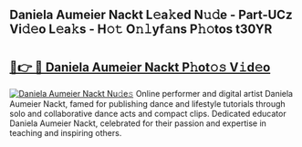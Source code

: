## Daniela Aumeier Nackt L𝚎a𝚔ed N𝚞𝚍e - Part-UCz Vi𝚍𝚎o L𝚎a𝚔s - H𝚘𝚝 O𝚗𝚕yf𝚊ns P𝚑𝚘tos t30YR

# <h2><a href="http://kfciil.oniu.top/?m=Daniela+Aumeier+Nackt">🔗👉 🔴 Daniela Aumeier Nackt P𝚑ot𝚘𝚜 V𝚒d𝚎o</a></h2>

[![Daniela Aumeier Nackt Nu𝚍e𝚜](https://i.imgur.com/0qMVB7G.gif)](http://kfciil.oniu.top/?m=Daniela+Aumeier+Nackt)
Online performer and digital artist Daniela Aumeier Nackt, famed for publishing dance and lifestyle tutorials through solo and collaborative dance acts and compact clips. Dedicated educator Daniela Aumeier Nackt, celebrated for their passion and expertise in teaching and inspiring others.  
